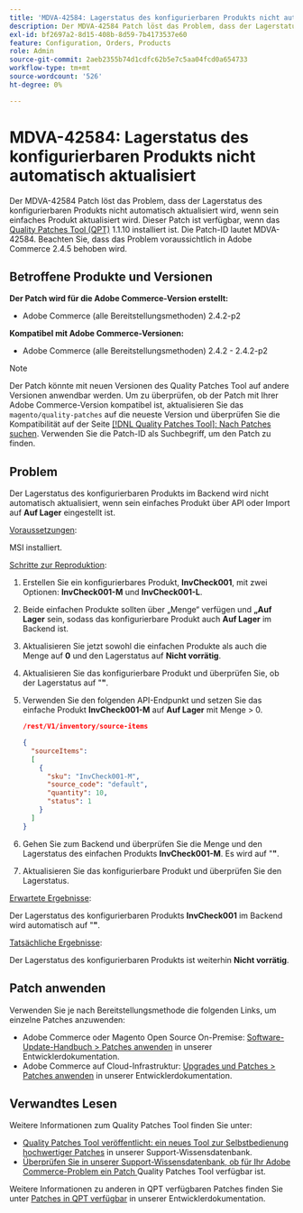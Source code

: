 ```yaml
---
title: 'MDVA-42584: Lagerstatus des konfigurierbaren Produkts nicht automatisch aktualisiert'
description: Der MDVA-42584 Patch löst das Problem, dass der Lagerstatus des konfigurierbaren Produkts nicht automatisch aktualisiert wird, wenn sein einfaches Produkt aktualisiert wird. Dieser Patch ist verfügbar, wenn das [Quality Patches Tool (QPT)](/help/announcements/adobe-commerce-announcements/magento-quality-patches-released-new-tool-to-self-serve-quality-patches.md) 1.1.10 installiert ist. Die Patch-ID lautet MDVA-42584. Beachten Sie, dass das Problem voraussichtlich in Adobe Commerce 2.4.5 behoben wird.
exl-id: bf2697a2-8d15-408b-8d59-7b4173537e60
feature: Configuration, Orders, Products
role: Admin
source-git-commit: 2aeb2355b74d1cdfc62b5e7c5aa04fcd0a654733
workflow-type: tm+mt
source-wordcount: '526'
ht-degree: 0%

---
```


# MDVA-42584: Lagerstatus des konfigurierbaren Produkts nicht automatisch aktualisiert

Der MDVA-42584 Patch löst das Problem, dass der Lagerstatus des konfigurierbaren Produkts nicht automatisch aktualisiert wird, wenn sein einfaches Produkt aktualisiert wird. Dieser Patch ist verfügbar, wenn das [Quality Patches Tool (QPT)](/help/announcements/adobe-commerce-announcements/magento-quality-patches-released-new-tool-to-self-serve-quality-patches.md) 1.1.10 installiert ist. Die Patch-ID lautet MDVA-42584. Beachten Sie, dass das Problem voraussichtlich in Adobe Commerce 2.4.5 behoben wird.

## Betroffene Produkte und Versionen

**Der Patch wird für die Adobe Commerce-Version erstellt:**

* Adobe Commerce (alle Bereitstellungsmethoden) 2.4.2-p2

**Kompatibel mit Adobe Commerce-Versionen:**

* Adobe Commerce (alle Bereitstellungsmethoden) 2.4.2 - 2.4.2-p2

>[!NOTE]
>
>Der Patch könnte mit neuen Versionen des Quality Patches Tool auf andere Versionen anwendbar werden. Um zu überprüfen, ob der Patch mit Ihrer Adobe Commerce-Version kompatibel ist, aktualisieren Sie das `magento/quality-patches` auf die neueste Version und überprüfen Sie die Kompatibilität auf der Seite [[!DNL Quality Patches Tool]: Nach Patches suchen](https://experienceleague.adobe.com/tools/commerce-quality-patches/index.html). Verwenden Sie die Patch-ID als Suchbegriff, um den Patch zu finden.

## Problem

Der Lagerstatus des konfigurierbaren Produkts im Backend wird nicht automatisch aktualisiert, wenn sein einfaches Produkt über API oder Import auf **Auf Lager** eingestellt ist.

<u>Voraussetzungen</u>:

MSI installiert.

<u>Schritte zur Reproduktion</u>:

1. Erstellen Sie ein konfigurierbares Produkt, **InvCheck001**, mit zwei Optionen: **InvCheck001-M** und **InvCheck001-L**.
1. Beide einfachen Produkte sollten über „Menge“ verfügen und **„Auf Lager** sein, sodass das konfigurierbare Produkt auch **Auf Lager** im Backend ist.
1. Aktualisieren Sie jetzt sowohl die einfachen Produkte als auch die Menge auf **0** und den Lagerstatus auf **Nicht vorrätig**.
1. Aktualisieren Sie das konfigurierbare Produkt und überprüfen Sie, ob der Lagerstatus auf &quot;**&quot;**.
1. Verwenden Sie den folgenden API-Endpunkt und setzen Sie das einfache Produkt **InvCheck001-M** auf **Auf Lager** mit Menge > 0.

   ```JSON
   /rest/V1/inventory/source-items
   
   {
     "sourceItems":
     [
       {
         "sku": "InvCheck001-M",
         "source_code": "default",
         "quantity": 10,
         "status": 1
       }
     ]
   }
   ```

1. Gehen Sie zum Backend und überprüfen Sie die Menge und den Lagerstatus des einfachen Produkts **InvCheck001-M**. Es wird auf &quot;**&quot;**.
1. Aktualisieren Sie das konfigurierbare Produkt und überprüfen Sie den Lagerstatus.

<u>Erwartete Ergebnisse</u>:

Der Lagerstatus des konfigurierbaren Produkts **InvCheck001** im Backend wird automatisch auf &quot;**&quot;**.

<u>Tatsächliche Ergebnisse</u>:

Der Lagerstatus des konfigurierbaren Produkts ist weiterhin **Nicht vorrätig**.

## Patch anwenden

Verwenden Sie je nach Bereitstellungsmethode die folgenden Links, um einzelne Patches anzuwenden:

* Adobe Commerce oder Magento Open Source On-Premise: [Software-Update-Handbuch > Patches anwenden](https://experienceleague.adobe.com/en/docs/commerce-operations/tools/quality-patches-tool/usage) in unserer Entwicklerdokumentation.
* Adobe Commerce auf Cloud-Infrastruktur: [Upgrades und Patches > Patches anwenden](https://experienceleague.adobe.com/en/docs/commerce-cloud-service/user-guide/develop/upgrade/apply-patches) in unserer Entwicklerdokumentation.

## Verwandtes Lesen

Weitere Informationen zum Quality Patches Tool finden Sie unter:

* [Quality Patches Tool veröffentlicht: ein neues Tool zur Selbstbedienung hochwertiger Patches](/help/announcements/adobe-commerce-announcements/magento-quality-patches-released-new-tool-to-self-serve-quality-patches.md) in unserer Support-Wissensdatenbank.
* [Überprüfen Sie in unserer Support-Wissensdatenbank, ob für Ihr Adobe Commerce-Problem ein Patch ](/help/support-tools/patches-available-in-qpt-tool/check-patch-for-magento-issue-with-magento-quality-patches.md) Quality Patches Tool verfügbar ist.

Weitere Informationen zu anderen in QPT verfügbaren Patches finden Sie unter [Patches in QPT verfügbar](https://experienceleague.adobe.com/tools/commerce-quality-patches/index.html) in unserer Entwicklerdokumentation.
